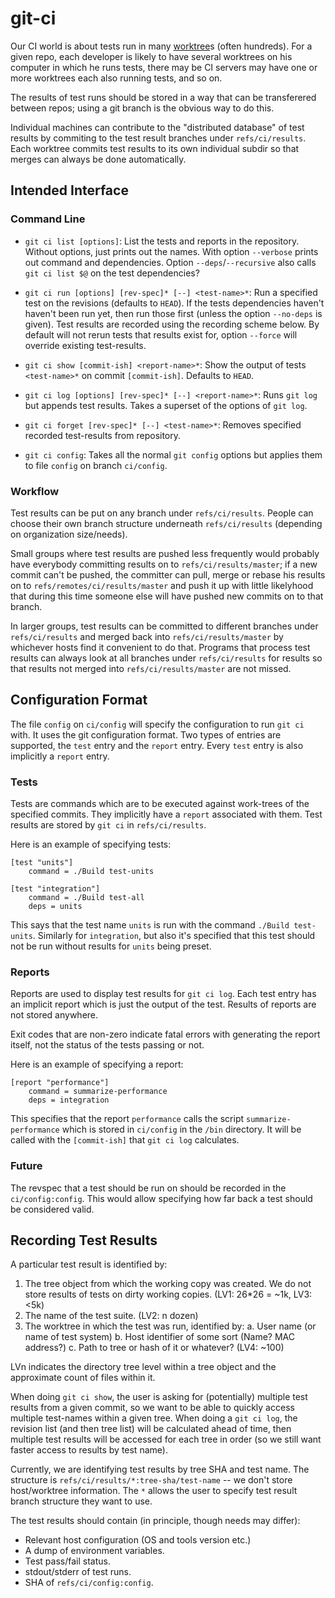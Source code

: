 git-ci
======

Our CI world is about tests run in many [worktree]s (often hundreds). For a
given repo, each developer is likely to have several worktrees on his computer
in which he runs tests, there may be CI servers may have one or more worktrees
each also running tests, and so on.

The results of test runs should be stored in a way that can be transferered
between repos; using a git branch is the obvious way to do this.

Individual machines can contribute to the "distributed database" of test results
by commiting to the test result branches under `refs/ci/results`. Each worktree
commits test results to its own individual subdir so that merges can always be
done automatically.

[worktree]: https://git-scm.com/docs/git-worktree

Intended Interface
------------------

### Command Line

-   `git ci list [options]`: List the tests and reports in the repository.
    Without options, just prints out the names. With option `--verbose` prints
    out command and dependencies. Option `--deps`/`--recursive` also calls
    `git ci list $@` on the test dependencies?

-   `git ci run [options] [rev-spec]* [--] <test-name>*`: Run a specified test
    on the revisions (defaults to `HEAD`). If the tests dependencies haven't
    haven't been run yet, then run those first (unless the option `--no-deps` is
    given). Test results are recorded using the recording scheme below. By
    default will not rerun tests that results exist for, option `--force` will
    override existing test-results.

-   `git ci show [commit-ish] <report-name>*`: Show the output of tests
    `<test-name>*` on commit `[commit-ish]`. Defaults to `HEAD`.

-   `git ci log [options] [rev-spec]* [--] <report-name>*`: Runs `git log` but
    appends test results. Takes a superset of the options of `git log`.

-   `git ci forget [rev-spec]* [--] <test-name>*`: Removes specified recorded
    test-results from repository.

-   `git ci config`: Takes all the normal `git config` options but applies them
    to file `config` on branch `ci/config`.

### Workflow

Test results can be put on any branch under `refs/ci/results`. People can choose
their own branch structure underneath `refs/ci/results` (depending on
organization size/needs).

Small groups where test results are pushed less frequently would probably have
everybody committing results on to `refs/ci/results/master`; if a new commit
can't be pushed, the committer can pull, merge or rebase his results on to
`refs/remotes/ci/results/master` and push it up with little likelyhood that
during this time someone else will have pushed new commits on to that branch.

In larger groups, test results can be committed to different branches under
`refs/ci/results` and merged back into `refs/ci/results/master` by whichever
hosts find it convenient to do that. Programs that process test results can
always look at all branches under `refs/ci/results` for results so that results
not merged into `refs/ci/results/master` are not missed.

Configuration Format
--------------------

The file `config` on `ci/config` will specify the configuration to run `git ci`
with. It uses the git configuration format. Two types of entries are supported,
the `test` entry and the `report` entry. Every `test` entry is also implicitly a
`report` entry.

### Tests

Tests are commands which are to be executed against work-trees of the specified
commits. They implicitly have a `report` associated with them. Test results are
stored by `git ci` in `refs/ci/results`.

Here is an example of specifying tests:

```
[test "units"]
    command = ./Build test-units

[test "integration"]
    command = ./Build test-all
    deps = units
```

This says that the test name `units` is run with the command
`./Build test-units`. Similarly for `integration`, but also it's specified that
this test should not be run without results for `units` being preset.

### Reports

Reports are used to display test results for `git ci log`. Each test entry has
an implicit report which is just the output of the test. Results of reports are
not stored anywhere.

Exit codes that are non-zero indicate fatal errors with generating the report
itself, not the status of the tests passing or not.

Here is an example of specifying a report:

```
[report "performance"]
    command = summarize-performance
    deps = integration
```

This specifies that the report `performance` calls the script
`summarize-performance` which is stored in `ci/config` in the `/bin` directory.
It will be called with the `[commit-ish]` that `git ci log` calculates.

### Future

The revspec that a test should be run on should be recorded in the
`ci/config:config`. This would allow specifying how far back a test should be
considered valid.

Recording Test Results
----------------------

A particular test result is identified by:

1.  The tree object from which the working copy was created. We do not store
    results of tests on dirty working copies. (LV1: 26*26 = ~1k, LV3: <5k)
2.  The name of the test suite. (LV2: n dozen)
3.  The worktree in which the test was run, identified by:
    a.  User name (or name of test system)
    b.  Host identifier of some sort (Name? MAC address?)
    c.  Path to tree or hash of it or whatever?
    (LV4: ~100)

LVn indicates the directory tree level within a tree object and the approximate
count of files within it.

When doing `git ci show`, the user is asking for (potentially) multiple test
results from a given commit, so we want to be able to quickly access multiple
test-names within a given tree. When doing a `git ci log`, the revision list
(and then tree list) will be calculated ahead of time, then multiple test
results will be accessed for each tree in order (so we still want faster access
to results by test name).

Currently, we are identifying test results by tree SHA and test name. The
structure is `refs/ci/results/*:tree-sha/test-name` -- we don't store
host/worktree information. The `*` allows the user to specify test result branch
structure they want to use.

The test results should contain (in principle, though needs may differ):

-   Relevant host configuration (OS and tools version etc.)
-   A dump of environment variables.
-   Test pass/fail status.
-   stdout/stderr of test runs.
-   SHA of `refs/ci/config:config`.
